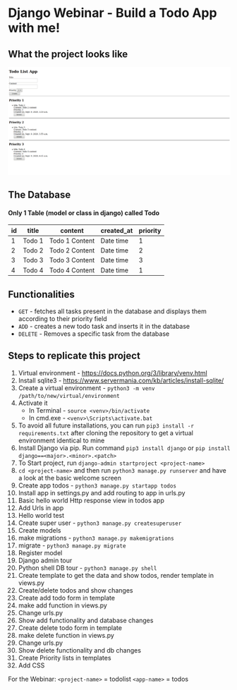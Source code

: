 # Django Webinar - Build a Todo App with me!

## What the project looks like

![Image of the project as it stands](./TodoListApp.png)

## The Database

#### Only 1 Table (model or class in django) called Todo

| id  | title  | content        | created_at | priority |
| --- | ------ | -------------- | ---------- | -------- |
| 1   | Todo 1 | Todo 1 Content | Date time  | 1        |
| 2   | Todo 2 | Todo 2 Content | Date time  | 2        |
| 3   | Todo 3 | Todo 3 Content | Date time  | 3        |
| 4   | Todo 4 | Todo 4 Content | Date time  | 1        |

## Functionalities

- `GET` - fetches all tasks present in the database and displays them according to their priority field
- `ADD` - creates a new todo task and inserts it in the database
- `DELETE` - Removes a specific task from the database

## Steps to replicate this project

1. Virtual environment - https://docs.python.org/3/library/venv.html
2. Install sqlite3 - https://www.servermania.com/kb/articles/install-sqlite/
3. Create a virtual environment - `python3 -m venv /path/to/new/virtual/environment`
4. Activate it
   - In Terminal - `source <venv>/bin/activate`
   - In cmd.exe - `<venv>\Scripts\activate.bat`
5. To avoid all future installations, you can run `pip3 install -r requirements.txt` after cloning the repository to get a virtual environment identical to mine
6. Install Django via pip. Run command `pip3 install django` or `pip install django==<major>.<minor>.<patch>`
7. To Start project, run `django-admin startproject <project-name>`
8. `cd <project-name>` and then run `python3 manage.py runserver` and have a look at the basic welcome screen
9. Create app todos - `python3 manage.py startapp todos`
10. Install app in settings.py and add routing to app in urls.py
11. Basic hello world Http response view in todos app
12. Add Urls in app
13. Hello world test
14. Create super user - `python3 manage.py createsuperuser`
15. Create models
16. make migrations - `python3 manage.py makemigrations`
17. migrate - `python3 manage.py migrate`
18. Register model
19. Django admin tour
20. Python shell DB tour - `python3 manage.py shell`
21. Create template to get the data and show todos, render template in views.py
22. Create/delete todos and show changes
23. Create add todo form in template
24. make add function in views.py
25. Change urls.py
26. Show add functionality and database changes
27. Create delete todo form in template
28. make delete function in views.py
29. Change urls.py
30. Show delete functionality and db changes
31. Create Priority lists in templates
32. Add CSS

For the Webinar:
`<project-name>` = todolist
`<app-name>` = todos
